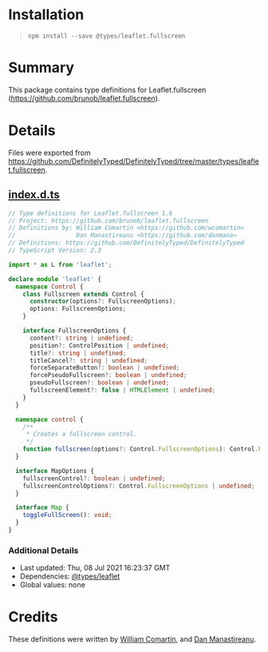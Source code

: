 # Installation
> `npm install --save @types/leaflet.fullscreen`

# Summary
This package contains type definitions for Leaflet.fullscreen (https://github.com/brunob/leaflet.fullscreen).

# Details
Files were exported from https://github.com/DefinitelyTyped/DefinitelyTyped/tree/master/types/leaflet.fullscreen.
## [index.d.ts](https://github.com/DefinitelyTyped/DefinitelyTyped/tree/master/types/leaflet.fullscreen/index.d.ts)
````ts
// Type definitions for Leaflet.fullscreen 1.6
// Project: https://github.com/brunob/leaflet.fullscreen
// Definitions by: William Comartin <https://github.com/wcomartin>
//                 Dan Manastireanu <https://github.com/danmana>
// Definitions: https://github.com/DefinitelyTyped/DefinitelyTyped
// TypeScript Version: 2.3

import * as L from 'leaflet';

declare module 'leaflet' {
  namespace Control {
    class Fullscreen extends Control {
      constructor(options?: FullscreenOptions);
      options: FullscreenOptions;
    }

    interface FullscreenOptions {
      content?: string | undefined;
      position?: ControlPosition | undefined;
      title?: string | undefined;
      titleCancel?: string | undefined;
      forceSeparateButton?: boolean | undefined;
      forcePseudoFullscreen?: boolean | undefined;
      pseudoFullscreen?: boolean | undefined;
      fullscreenElement?: false | HTMLElement | undefined;
    }
  }

  namespace control {
    /**
     * Creates a fullscreen control.
     */
    function fullscreen(options?: Control.FullscreenOptions): Control.Fullscreen;
  }

  interface MapOptions {
    fullscreenControl?: boolean | undefined;
    fullscreenControlOptions?: Control.FullscreenOptions | undefined;
  }

  interface Map {
    toggleFullScreen(): void;
  }
}

````

### Additional Details
 * Last updated: Thu, 08 Jul 2021 16:23:37 GMT
 * Dependencies: [@types/leaflet](https://npmjs.com/package/@types/leaflet)
 * Global values: none

# Credits
These definitions were written by [William Comartin](https://github.com/wcomartin), and [Dan Manastireanu](https://github.com/danmana).
